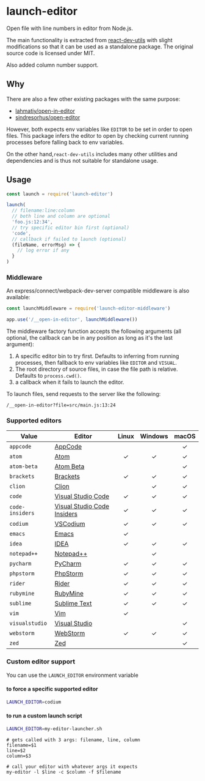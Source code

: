# launch-editor

Open file with line numbers in editor from Node.js.

The main functionality is extracted from [react-dev-utils](https://github.com/facebookincubator/create-react-app/blob/master/packages/react-dev-utils/launchEditor.js) with slight modifications so that it can be used as a standalone package. The original source code is licensed under MIT.

Also added column number support.

## Why

There are also a few other existing packages with the same purpose:

- [lahmatiy/open-in-editor](https://github.com/lahmatiy/open-in-editor)
- [sindresorhus/open-editor](https://github.com/sindresorhus/open-editor)

However, both expects env variables like `EDITOR` to be set in order to open files. This package infers the editor to open by checking current running processes before falling back to env variables.

On the other hand,`react-dev-utils` includes many other utilities and dependencies and is thus not suitable for standalone usage.

## Usage

```js
const launch = require('launch-editor')

launch(
  // filename:line:column
  // both line and column are optional
  'foo.js:12:34',
  // try specific editor bin first (optional)
  'code',
  // callback if failed to launch (optional)
  (fileName, errorMsg) => {
    // log error if any
  }
)
```

### Middleware

An express/connect/webpack-dev-server compatible middleware is also available:

``` js
const launchMiddleware = require('launch-editor-middleware')

app.use('/__open-in-editor', launchMiddleware())
```

The middleware factory function accepts the following arguments (all optional, the callback can be in any position as long as it's the last argument):

1. A specific editor bin to try first. Defaults to inferring from running processes, then fallback to env variables like `EDITOR` and `VISUAL`.
2. The root directory of source files, in case the file path is relative. Defaults to `process.cwd()`.
3. a callback when it fails to launch the editor.

To launch files, send requests to the server like the following:

```text
/__open-in-editor?file=src/main.js:13:24
```

### Supported editors

| Value           | Editor                                                                 | Linux | Windows | macOS |
| --------------- | ---------------------------------------------------------------------- | :---: | :-----: |  :-:  |
| `appcode`       | [AppCode](https://www.jetbrains.com/objc/)                             |       |         |   ✓   |
| `atom`          | [Atom](https://atom.io/)                                               |  ✓    |   ✓     |   ✓   |
| `atom-beta`     | [Atom Beta](https://atom.io/beta)                                      |       |         |   ✓   |
| `brackets`      | [Brackets](http://brackets.io/)                                        |  ✓    |   ✓     |   ✓   |
| `clion`         | [Clion](https://www.jetbrains.com/clion/)                              |       |   ✓     |   ✓   |
| `code`          | [Visual Studio Code](https://code.visualstudio.com/)                   |  ✓    |   ✓     |   ✓   |
| `code-insiders` | [Visual Studio Code Insiders](https://code.visualstudio.com/insiders/) |  ✓    |   ✓     |   ✓   |
| `codium`        | [VSCodium](https://github.com/VSCodium/vscodium)                       |  ✓    |   ✓     |   ✓   |
| `emacs`         | [Emacs](https://www.gnu.org/software/emacs/)                           |  ✓    |         |       |
| `idea`          | [IDEA](https://www.jetbrains.com/idea/)                                |  ✓    |   ✓     |   ✓   |
| `notepad++`     | [Notepad++](https://notepad-plus-plus.org/download/v7.5.4.html)        |       |   ✓     |       |
| `pycharm`       | [PyCharm](https://www.jetbrains.com/pycharm/)                          |  ✓    |   ✓     |   ✓   |
| `phpstorm`      | [PhpStorm](https://www.jetbrains.com/phpstorm/)                        |  ✓    |   ✓     |   ✓   |
| `rider`         | [Rider](https://www.jetbrains.com/rider/)                              |  ✓    |   ✓     |   ✓   |
| `rubymine`      | [RubyMine](https://www.jetbrains.com/ruby/)                            |  ✓    |   ✓     |   ✓   |
| `sublime`       | [Sublime Text](https://www.sublimetext.com/)                           |  ✓    |   ✓     |   ✓   |
| `vim`           | [Vim](http://www.vim.org/)                                             |  ✓    |         |       |
| `visualstudio`  | [Visual Studio](https://www.visualstudio.com/vs/)                      |       |         |   ✓   |
| `webstorm`      | [WebStorm](https://www.jetbrains.com/webstorm/)                        |  ✓    |   ✓     |   ✓   |
| `zed`           | [Zed](https://zed.dev/)                                                |       |         |   ✓   |

### Custom editor support

You can use the `LAUNCH_EDITOR` environment variable

#### to force a specific supported editor

```bash
LAUNCH_EDITOR=codium
```

#### to run a custom launch script

```bash
LAUNCH_EDITOR=my-editor-launcher.sh
```

```shell
# gets called with 3 args: filename, line, column
filename=$1
line=$2
column=$3

# call your editor with whatever args it expects
my-editor -l $line -c $column -f $filename
```
